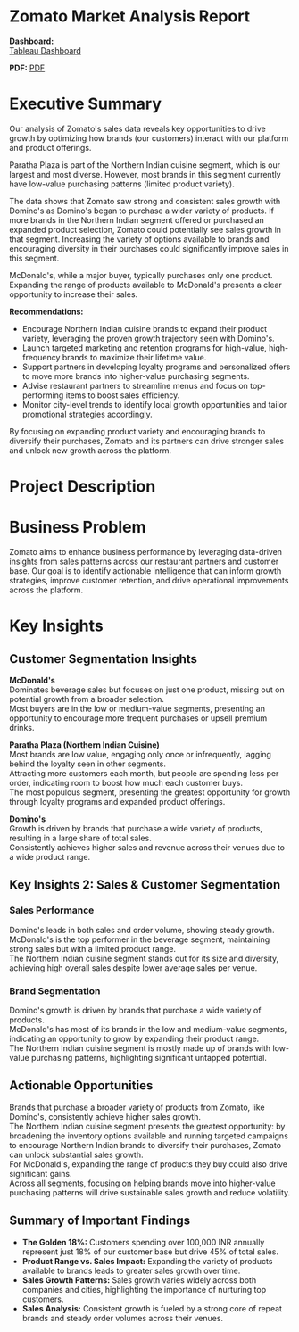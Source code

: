 # Zomato Market Analysis Report

**Dashboard:**  
[Tableau Dashboard](https://public.tableau.com/shared/DYYB3JNFN?:display_count=n&:origin=viz_share_link)

**PDF:**
[PDF](https://github.com/cullenmccutcheon/Project_Portfolio/blob/main/Tableau%20Zomato%20Customer%20Segmentation%20and%20Sales%20Analysis/Zomato%20Customer%20Segmentation%20and%20Sales%20Analysis%20FINAL.pdf)

# Executive Summary

Our analysis of Zomato's sales data reveals key opportunities to drive growth by optimizing how brands (our customers) interact with our platform and product offerings.

Paratha Plaza is part of the Northern Indian cuisine segment, which is our largest and most diverse. However, most brands in this segment currently have low-value purchasing patterns (limited product variety).

The data shows that Zomato saw strong and consistent sales growth with Domino's as Domino's began to purchase a wider variety of products. If more brands in the Northern Indian segment offered or purchased an expanded product selection, Zomato could potentially see sales growth in that segment. Increasing the variety of options available to brands and encouraging diversity in their purchases could significantly improve sales in this segment.

McDonald's, while a major buyer, typically purchases only one product. Expanding the range of products available to McDonald's presents a clear opportunity to increase their sales.

**Recommendations:**

- Encourage Northern Indian cuisine brands to expand their product variety, leveraging the proven growth trajectory seen with Domino's.
- Launch targeted marketing and retention programs for high-value, high-frequency brands to maximize their lifetime value.
- Support partners in developing loyalty programs and personalized offers to move more brands into higher-value purchasing segments.
- Advise restaurant partners to streamline menus and focus on top-performing items to boost sales efficiency.
- Monitor city-level trends to identify local growth opportunities and tailor promotional strategies accordingly.

By focusing on expanding product variety and encouraging brands to diversify their purchases, Zomato and its partners can drive stronger sales and unlock new growth across the platform.

# Project Description

# Business Problem

Zomato aims to enhance business performance by leveraging data-driven insights from sales patterns across our restaurant partners and customer base. Our goal is to identify actionable intelligence that can inform growth strategies, improve customer retention, and drive operational improvements across the platform.

# Key Insights

## Customer Segmentation Insights

**McDonald's**  
Dominates beverage sales but focuses on just one product, missing out on potential growth from a broader selection.  
Most buyers are in the low or medium-value segments, presenting an opportunity to encourage more frequent purchases or upsell premium drinks.

**Paratha Plaza (Northern Indian Cuisine)**  
Most brands are low value, engaging only once or infrequently, lagging behind the loyalty seen in other segments.  
Attracting more customers each month, but people are spending less per order, indicating room to boost how much each customer buys.  
The most populous segment, presenting the greatest opportunity for growth through loyalty programs and expanded product offerings.

**Domino's**  
Growth is driven by brands that purchase a wide variety of products, resulting in a large share of total sales.  
Consistently achieves higher sales and revenue across their venues due to a wide product range.

## Key Insights 2: Sales & Customer Segmentation

### Sales Performance

Domino's leads in both sales and order volume, showing steady growth.  
McDonald's is the top performer in the beverage segment, maintaining strong sales but with a limited product range.  
The Northern Indian cuisine segment stands out for its size and diversity, achieving high overall sales despite lower average sales per venue.

### Brand Segmentation

Domino's growth is driven by brands that purchase a wide variety of products.  
McDonald's has most of its brands in the low and medium-value segments, indicating an opportunity to grow by expanding their product range.  
The Northern Indian cuisine segment is mostly made up of brands with low-value purchasing patterns, highlighting significant untapped potential.

## Actionable Opportunities

Brands that purchase a broader variety of products from Zomato, like Domino's, consistently achieve higher sales growth.  
The Northern Indian cuisine segment presents the greatest opportunity: by broadening the inventory options available and running targeted campaigns to encourage Northern Indian brands to diversify their purchases, Zomato can unlock substantial sales growth.  
For McDonald's, expanding the range of products they buy could also drive significant gains.  
Across all segments, focusing on helping brands move into higher-value purchasing patterns will drive sustainable sales growth and reduce volatility.

## Summary of Important Findings

- **The Golden 18%:** Customers spending over 100,000 INR annually represent just 18% of our customer base but drive 45% of total sales.
- **Product Range vs. Sales Impact:** Expanding the variety of products available to brands leads to greater sales growth over time.
- **Sales Growth Patterns:** Sales growth varies widely across both companies and cities, highlighting the importance of nurturing top customers.
- **Sales Analysis:** Consistent growth is fueled by a strong core of repeat brands and steady order volumes across their venues.
